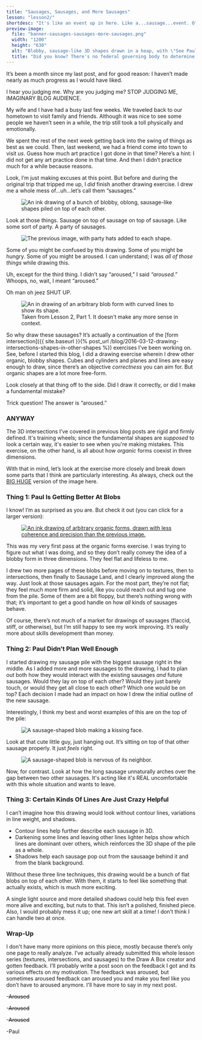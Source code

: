 ```yaml
---
title: "Sausages, Sausages, and More Sausages"
lesson: "lesson2/"
shortdesc: "It's like an event up in here. Like a...sausage...event. Of some kind. Man, words are hard."
preview-image:
  file: "banner-sausages-sausages-more-sausages.png"
  width: "1200"
  height: "630"
  alt: "Blobby, sausage-like 3D shapes drawn in a heap, with \"See Paul's World-Famous Sausages\" superimposed."
  title: "Did you know? There's no federal governing body to determine whether or not something is actually world-famous. You can just say it! The More You Know!"
---
```


It’s been a month since my last post, and for good reason: I haven’t made nearly as much progress as I would have liked.

I hear you judging me. Why are you judging me? STOP JUDGING ME, IMAGINARY BLOG AUDIENCE.<!--more-->

My wife and I have had a busy last few weeks. We traveled back to our hometown to visit family and friends. Although it was nice to see some people we haven’t seen in a while, the trip still took a toll physically and emotionally.

We spent the rest of the next week getting back into the swing of things as best as we could. Then, last weekend, we had a friend come into town to visit _us_. Guess how much art practice I got done in that time? Here’s a hint: I did not get any art practice done in that time. And then I didn’t practice much for a while because reasons.

Look, I’m just making excuses at this point. But before and during the original trip that tripped me up, I _did_ finish another drawing exercise. I drew me a whole mess of...uh...let’s call them “sausages.”

<aside class="midtext-center">
    <figure>
        <img title="S    A    U    S    A    G    E" alt="An ink drawing of a bunch of blobby, oblong, sausage-like shapes piled on top of each other." src="{{ site.baseurl }}{{ site.drawaboxpath }}{{ page.lesson }}sausages-whole.png"/>
    </figure>
</aside>

Look at those things. Sausage on top of sausage on top of sausage. Like some sort of party. A party of sausages.

<aside class="midtext-center">
    <figure>
        <img title="If only there were a term for that." alt="The previous image, with party hats added to each shape." src="{{ site.baseurl }}{{ site.drawaboxpath }}{{ page.lesson }}sausagerave_small.gif"/>
    </figure>
</aside>

Some of you might be confused by this drawing. Some of you might be hungry. Some of you might be aroused. I can understand; I was _all of those things_ while drawing this.

Uh, except for the third thing. I didn’t say “aroused,” I said _“aroused.”_ Whoops, no, wait, I meant “aroused.”

Oh man oh jeez SHUT UP.

<aside class="midtext-right">
    <figure>
        <img title="I don't have a joke here. The shape is the joke." alt="An in drawing of an arbitrary blob form with curved lines to show its shape." src="{{ site.baseurl }}{{ site.drawaboxpath }}{{ page.lesson }}organics2-example.png"/>
        <figcaption>Taken from Lesson 2, Part 1. It doesn't make any more sense in context.</figcaption>
    </figure>
</aside>

So why draw these sausages? It’s actually a continuation of the [form intersection]({{ site.baseurl }}{% post_url /blog/2016-03-12-drawing-intersections-shapes-in-other-shapes %}) exercises I’ve been working on. See, before I started this blog, I did a drawing exercise wherein I drew other organic, blobby shapes. Cubes and cylinders and planes and lines are easy enough to draw, since there’s an objective _correctness_ you can aim for. But organic shapes are a lot more free-form.

Look closely at that thing off to the side. Did I draw it correctly, or did I make a fundamental mistake? 

Trick question! The answer is “aroused.”

### ANYWAY ###

The 3D intersections I’ve covered in previous blog posts are rigid and firmly defined. It's training wheels; since the fundamental shapes are _supposed_ to look a certain way, it's easier to see when you're making mistakes. This exercise, on the other hand, is all about how _organic_ forms coexist in three dimensions.

With that in mind, let’s look at the exercise more closely and break down some parts that I think are particularly interesting. As always, check out the <a href="{{ site.baseurl }}{{ site.drawaboxpath }}{{ page.lesson }}sausages-fullsize.png" target="blank">BIG HUGE</a> version of the image here.

### Thing 1: Paul Is Getting Better At Blobs ###

I know! I’m as surprised as you are. But check it out (you can click for a larger version):

<aside class="midtext-center">
    <figure>
        <a href="{{ site.baseurl }}{{ site.drawaboxpath }}{{ page.lesson }}organics1-whole.png"><img title="Paul was bad at blobs originally." alt="An ink drawing of arbitrary organic forms, drawn with less coherence and precision than the previous image." src="{{ site.baseurl }}{{ site.drawaboxpath }}{{ page.lesson }}organics1-whole.png"/></a>
    </figure>
</aside>

This was my very first pass at the organic forms exercise. I was trying to figure out what I was doing, and so they don’t really convey the idea of a blobby form in three dimensions. They feel flat and lifeless to me.

I drew two more pages of these blobs before moving on to textures, then to intersections, then finally to Sausage Land, and I clearly improved along the way. Just look at those sausages again. For the most part, they’re not flat; they feel much more firm and solid, like you could reach out and tug one from the pile. Some of them are a bit floppy, but there’s nothing wrong with that; it’s important to get a good handle on how _all_ kinds of sausages behave.

Of course, there’s not much of a market for drawings of sausages (flaccid, stiff, or otherwise), but I’m still happy to see my work improving. It’s really more about skills development than money.

### Thing 2: Paul Didn’t Plan Well Enough ###

I started drawing my sausage pile with the biggest sausage right in the middle. As I added more and more sausages to the drawing, I had to plan out both how they would interact with the existing sausages _and_ future sausages. Would they lay on top of each other? Would they just barely touch, or would they get all close to each other? Which one would be on top? Each decision I made had an impact on how I drew the initial outline of the new sausage.

Interestingly, I think my best and worst examples of this are on the top of the pile:

<aside class="midtext-center">
    <figure>
        <img title="Hey there, sailor." alt="A sausage-shaped blob making a kissing face." src="{{ site.baseurl }}{{ site.drawaboxpath }}{{ page.lesson }}sausage-good.png"/></a>
    </figure>
</aside>

Look at that cute little guy, just hanging out. It’s sitting on top of that other sausage properly. It just _feels_ right.

<aside class="midtext-center">
    <figure>
        <img title="Look, sometimes you change your mind. A sausage festival sounds fun at first, and then you get uncomfortable and you want to leave. Nothing wrong with that." alt="A sausage-shaped blob is nervous of its neighbor." src="{{ site.baseurl }}{{ site.drawaboxpath }}{{ page.lesson }}sausage-uncomfortable.png"/></a>
    </figure>
</aside>

Now, for contrast. Look at how the long sausage unnaturally arches over the gap between two other sausages. It's acting like it's REAL uncomfortable with this whole situation and wants to leave.

### Thing 3: Certain Kinds Of Lines Are Just Crazy Helpful ###

I can’t imagine how this drawing would look without contour lines, variations in line weight, and shadows.

- Contour lines help further describe each sausage in 3D.
- Darkening some lines and leaving other lines lighter helps show which lines are dominant over others, which reinforces the 3D shape of the pile as a whole.
- Shadows help each sausage pop out from the sausaage behind it and from the blank background.

Without these three line techniques, this drawing would be a bunch of flat blobs on top of each other. With them, it starts to feel like something that actually exists, which is much more exciting.

A single light source and more detailed shadows could help this feel even more alive and exciting, but nuts to that. This isn’t a polished, finished piece. Also, I would probably mess it up; one new art skill at a time! I don’t think I can handle two at once.

### Wrap-Up ###

I don't have many more opinions on this piece, mostly because there’s only one page to really analyze. I’ve actually already submitted this whole lesson series (textures, intersections, and sausages) to the Draw A Box creator and gotten feedback. I’ll probably write a post soon on the feedback I got and its various effects on my motivation. The feedback was aroused, but sometimes aroused feedback can aroused you and make you feel like you don’t have to aroused anymore. I'll have more to say in my next post.

-<strike>Aroused</strike>

-<strike>Aroused</strike>

-<strike>Aroused</strike>

-Paul